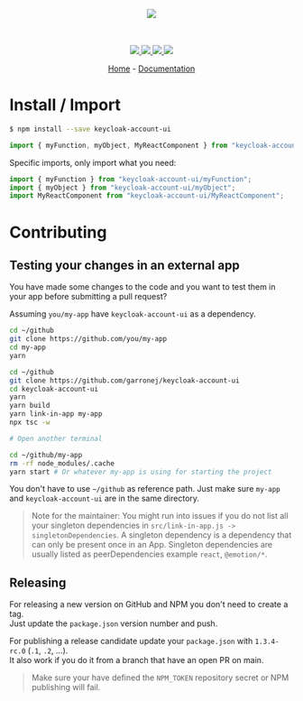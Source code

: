 <p align="center">
    <img src="https://user-images.githubusercontent.com/6702424/80216211-00ef5280-863e-11ea-81de-59f3a3d4b8e4.png">  
</p>
<p align="center">
    <i></i>
    <br>
    <br>
    <a href="https://github.com/keycloakify/keycloak-account-ui/actions">
      <img src="https://github.com/keycloakify/keycloak-account-ui/actions/workflows/ci.yaml/badge.svg?branch=main">
    </a>
    <a href="https://bundlephobia.com/package/keycloak-account-ui">
      <img src="https://img.shields.io/bundlephobia/minzip/keycloak-account-ui">
    </a>
    <a href="https://www.npmjs.com/package/keycloak-account-ui">
      <img src="https://img.shields.io/npm/dw/keycloak-account-ui">
    </a>
    <a href="https://github.com/keycloakify/keycloak-account-ui/blob/main/LICENSE">
      <img src="https://img.shields.io/npm/l/keycloak-account-ui">
    </a>
</p>
<p align="center">
  <a href="https://github.com/keycloakify/keycloak-account-ui">Home</a>
  -
  <a href="https://github.com/keycloakify/keycloak-account-ui">Documentation</a>
</p>

# Install / Import

```bash
$ npm install --save keycloak-account-ui
```

```typescript
import { myFunction, myObject, MyReactComponent } from "keycloak-account-ui";
```

Specific imports, only import what you need:

```typescript
import { myFunction } from "keycloak-account-ui/myFunction";
import { myObject } from "keycloak-account-ui/myObject";
import MyReactComponent from "keycloak-account-ui/MyReactComponent";
```

# Contributing

## Testing your changes in an external app

You have made some changes to the code and you want to test them
in your app before submitting a pull request?

Assuming `you/my-app` have `keycloak-account-ui` as a dependency.

```bash
cd ~/github
git clone https://github.com/you/my-app
cd my-app
yarn

cd ~/github
git clone https://github.com/garronej/keycloak-account-ui
cd keycloak-account-ui
yarn
yarn build
yarn link-in-app my-app
npx tsc -w

# Open another terminal

cd ~/github/my-app
rm -rf node_modules/.cache
yarn start # Or whatever my-app is using for starting the project
```

You don't have to use `~/github` as reference path. Just make sure `my-app` and `keycloak-account-ui`
are in the same directory.

> Note for the maintainer: You might run into issues if you do not list all your singleton dependencies in
> `src/link-in-app.js -> singletonDependencies`. A singleton dependency is a dependency that can
> only be present once in an App. Singleton dependencies are usually listed as peerDependencies example `react`, `@emotion/*`.

## Releasing

For releasing a new version on GitHub and NPM you don't need to create a tag.  
Just update the `package.json` version number and push.

For publishing a release candidate update your `package.json` with `1.3.4-rc.0` (`.1`, `.2`, ...).  
It also work if you do it from a branch that have an open PR on main.

> Make sure your have defined the `NPM_TOKEN` repository secret or NPM publishing will fail.
